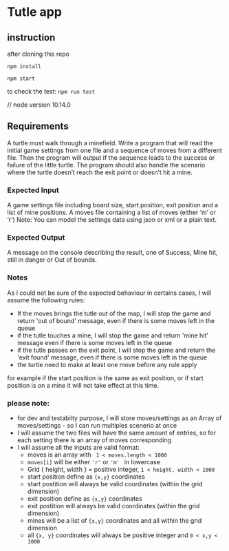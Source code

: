 # Tutle app

## instruction
after cloning this repo

  `npm install`

  `npm start`

  to check the test:
  `npm run test`

// node version 10.14.0


## Requirements
A turtle must walk through a minefield. Write a program that will read the initial game settings
from one file and a sequence of moves from a different file.
Then the program will output if the sequence leads to the success or failure of the little turtle.
The program should also handle the scenario where the turtle doesn’t reach the exit point or
doesn’t hit a mine.

### Expected Input
A game settings file including board size, start position, exit position and a list of mine positions.
A moves file containing a list of moves (either ‘m’ or ‘r’)
Note: You can model the settings data using json or xml or a plain text.
### Expected Output
A message on the console describing the result, one of Success, Mine hit, still in danger or Out
of bounds.

### Notes
As I could not be sure of the expected behaviour in certains cases, I will assume the following rules:
- If the moves brings the tutle out of the map, I will stop the game and return 'out of bound' message, even if there is some moves left in the queue
- if the tutle touches a mine, I will stop the game and return 'mine hit' message even if there is some moves left in the queue
- if the tutle passes on the exit point, I will stop the game and return the 'exit found' message, even if there is some moves left in the queue
- the turtle need to make at least one move before any rule apply
 
for example if the start position is the same as exit position, or
if start position is on a mine it will not take effect at this time.

### please note:
- for dev and testabilty purpose, I will store moves/settings as an Array of moves/settings - so I can run multiples scenerio at once
- I will assume the two files will have the same amount of entries, so for each setting there is an array of moves corresponding
- I will assume all the inputs are valid format:
    - moves is an array with  ` 1 < moves.length < 1000`
    - `moves[i]` will be either `'r'` or `'m' ` in lowercase 
    - Grid { height, width } = positive integer, `1 < height, width < 1000`
    - start position define as `{x,y}` coordinates
    - start postition will always be valid coordinates (within the grid dimension)
    - exit position define as `{x,y}` coordinates
    - exit postition will always be valid coordinates (within the grid dimension)
    - mines will be a list of `{x,y}` coordinates and all within the grid dimension
    - all `{x, y}` coordinates will always be positive integer and `0 < x,y < 1000`

